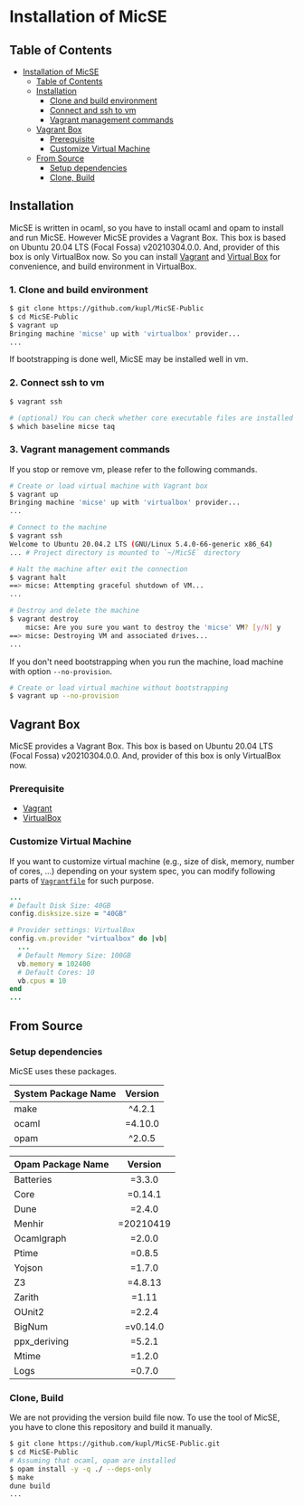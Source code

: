 # Installation of MicSE

## Table of Contents

- [Installation of MicSE](#installation-of-micse)
  - [Table of Contents](#table-of-contents)
  - [Installation](#installation)
    - [Clone and build environment](#1-clone-and-build-environment)
    - [Connect and ssh to vm](#2-connect-ssh-to-vm)
    - [Vagrant management commands](#3-vagrant-management-commands)
  - [Vagrant Box](#vagrant-box)
    - [Prerequisite](#prerequisite)
    - [Customize Virtual Machine](#customize-virtual-machine)
  - [From Source](#from-source)
    - [Setup dependencies](#setup-dependencies)
    - [Clone, Build](#clone-build)

## Installation

MicSE is written in ocaml, so you have to install ocaml and opam to install and run MicSE. However MicSE provides a Vagrant Box. This box is based on Ubuntu 20.04 LTS (Focal Fossa) v20210304.0.0. And, provider of this box is only VirtualBox now. So you can install [Vagrant](https://www.vagrantup.com/) and [Virtual Box](https://www.virtualbox.org/) for convenience, and build environment in VirtualBox.


### 1. Clone and build environment

```bash
$ git clone https://github.com/kupl/MicSE-Public
$ cd MicSE-Public
$ vagrant up
Bringing machine 'micse' up with 'virtualbox' provider...
...
```

If bootstrapping is done well, MicSE may be installed well in vm.

### 2. Connect ssh to vm

```bash
$ vagrant ssh

# (optional) You can check whether core executable files are installed well
$ which baseline micse taq
```

### 3. Vagrant management commands

If you stop or remove vm, please refer to the following commands.


```bash
# Create or load virtual machine with Vagrant box
$ vagrant up
Bringing machine 'micse' up with 'virtualbox' provider...
...

# Connect to the machine
$ vagrant ssh
Welcome to Ubuntu 20.04.2 LTS (GNU/Linux 5.4.0-66-generic x86_64)
... # Project directory is mounted to `~/MicSE` directory

# Halt the machine after exit the connection
$ vagrant halt
==> micse: Attempting graceful shutdown of VM...
...

# Destroy and delete the machine
$ vagrant destroy
    micse: Are you sure you want to destroy the 'micse' VM? [y/N] y
==> micse: Destroying VM and associated drives...
...
```

If you don't need bootstrapping when you run the machine, load machine with option `--no-provision`.

```bash
# Create or load virtual machine without bootstrapping
$ vagrant up --no-provision
```

## Vagrant Box

MicSE provides a Vagrant Box.
This box is based on Ubuntu 20.04 LTS (Focal Fossa) v20210304.0.0.
And, provider of this box is only VirtualBox now.

### Prerequisite

- [Vagrant](https://www.vagrantup.com/docs/installation)
- [VirtualBox](https://www.virtualbox.org/wiki/Downloads)

### Customize Virtual Machine

If you want to customize virtual machine (e.g., size of disk, memory, number of cores, ...) depending on your system spec,
you can modify following parts of [`Vagrantfile`](../Vagrantfile) for such purpose.

```ruby
...
# Default Disk Size: 40GB
config.disksize.size = "40GB"

# Provider settings: VirtualBox
config.vm.provider "virtualbox" do |vb|
  ...
  # Default Memory Size: 100GB
  vb.memory = 102400
  # Default Cores: 10
  vb.cpus = 10
end
...
```

## From Source

### Setup dependencies

MicSE uses these packages.

| System Package Name | Version |
| :------------------ | :-----: |
| make                | ^4.2.1  |
| ocaml               | =4.10.0 |
| opam                | ^2.0.5  |

| Opam Package Name |  Version  |
| :---------------- | :-------: |
| Batteries         |  =3.3.0   |
| Core              |  =0.14.1  |
| Dune              |  =2.4.0   |
| Menhir            | =20210419 |
| Ocamlgraph        |  =2.0.0   |
| Ptime             |  =0.8.5   |
| Yojson            |  =1.7.0   |
| Z3                |  =4.8.13  |
| Zarith            |   =1.11   |
| OUnit2            |  =2.2.4   |
| BigNum            | =v0.14.0  |
| ppx_deriving      |  =5.2.1   |
| Mtime             |  =1.2.0   |
| Logs              |  =0.7.0   |

### Clone, Build

We are not providing the version build file now.
To use the tool of MicSE, you have to clone this repository and build it manually.

```bash
$ git clone https://github.com/kupl/MicSE-Public.git
$ cd MicSE-Public
# Assuming that ocaml, opam are installed
$ opam install -y -q ./ --deps-only
$ make
dune build
...
```
